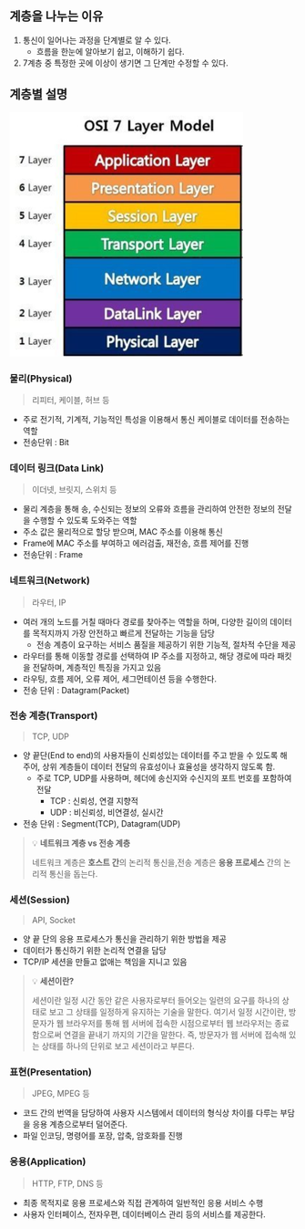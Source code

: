 ## 계층을 나누는 이유

1. 통신이 일어나는 과정을 단계별로 알 수 있다.
    - 흐름을 한눈에 알아보기 쉽고, 이해하기 쉽다.
2. 7계층 중 특정한 곳에 이상이 생기면 그 단계만 수정할 수 있다.

## 계층별 설명
![img.png](img.png)

### **물리(Physical)**

> 리피터, 케이블, 허브 등
>

- 주로 전기적, 기계적, 기능적인 특성을 이용해서 통신 케이블로 데이터를 전송하는 역할
- 전송단위 : Bit

### **데이터 링크(Data Link)**

> 이더넷, 브릿지, 스위치 등
>

- 물리 계층을 통해 송, 수신되는 정보의 오류와 흐름을 관리하여 안전한 정보의 전달을 수행할 수 있도록 도와주는 역할
- 주소 값은 물리적으로 할당 받으며, MAC 주소를 이용해 통신
- Frame에 MAC 주소를 부여하고 에러검출, 재전송, 흐름 제어를 진행
- 전송단위 : Frame

### **네트워크(Network)**

> 라우터, IP
>

- 여러 개의 노드를 거칠 때마다 경로를 찾아주는 역할을 하며, 다양한 길이의 데이터를 목적지까지 가장 안전하고 빠르게 전달하는 기능을 담당
    - 전송 계층이 요구하는 서비스 품질을 제공하기 위한 기능적, 절차적 수단을 제공
- 라우터를 통해 이동할 경로를 선택하여 IP 주소를 지정하고, 해당 경로에 따라 패킷을 전달하며, 계층적인 특징을 가지고 있음
- 라우팅, 흐름 제어, 오류 제어, 세그먼테이션 등을 수행한다.
- 전송 단위 : Datagram(Packet)

### **전송 계층(Transport)**

> TCP, UDP

- 양 끝단(End to end)의 사용자들이 신뢰성있는 데이터를 주고 받을 수 있도록 해 주어, 상위 계층들이 데이터 전달의 유효성이나 효율성을 생각하지 않도록 함.
    - 주로 TCP, UDP를 사용하며, 헤더에 송신지와 수신지의 포트 번호를 포함하여 전달
        - TCP : 신뢰성, 연결 지향적
        - UDP : 비신뢰성, 비연결성, 실시간
- 전송 단위 : Segment(TCP), Datagram(UDP)

> 💡 **네트워크 계층 vs 전송 계층**
>
> 네트워크 계층은 **호스트 간**의 논리적 통신을,전송 계층은 **응용 프로세스** 간의 논리적 통신을 돕는다.

### **세션(Session)**

> API, Socket
>

- 양 끝 단의 응용 프로세스가 통신을 관리하기 위한 방법을 제공
- 데이터가 통신하기 위한 논리적 연결을 담당
- TCP/IP 세션을 만들고 없애는 책임을 지니고 있음

> 💡 **세션이란?**
>
> 세션이란 일정 시간 동안 같은 사용자로부터 들어오는 일련의 요구를 하나의 상태로 보고 그 상태를 일정하게 유지하는 기술을 말한다. 여기서 일정 시간이란, 방문자가 웹 브라우저를 통해 웹 서버에 접속한 시점으로부터 웹 브라우저는 종료함으로써 연결을 끝내기 까지의 기간을 말한다. 즉, 방문자가 웹 서버에 접속해 있는 상태를 하나의 단위로 보고 세션이라고 부른다.

### **표현(Presentation)**

> JPEG, MPEG 등
>

- 코드 간의 번역을 담당하여 사용자 시스템에서 데이터의 형식상 차이를 다루는 부담을 응용 계층으로부터 덜어준다.
- 파일 인코딩, 명령어를 포장, 압축, 암호화를 진행

### **응용(Application)**

> HTTP, FTP, DNS 등
>

- 최종 목적지로 응용 프로세스와 직접 관계하여 일반적인 응용 서비스 수행
- 사용자 인터페이스, 전자우편, 데이터베이스 관리 등의 서비스를 제공한다.